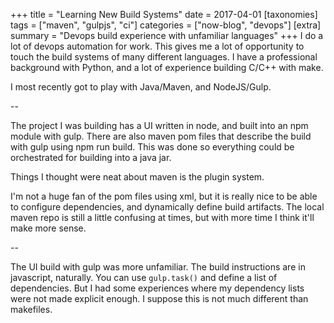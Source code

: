 +++
title = "Learning New Build Systems"
date = 2017-04-01
[taxonomies]
tags = ["maven", "gulpjs", "ci"]
categories = ["now-blog", "devops"]
[extra]
summary = "Devops build experience with unfamiliar languages"
+++
I do a lot of devops automation for work. This gives me a lot of opportunity to touch the build systems of many different languages. I have a professional background with Python, and a lot of experience building C/C++ with make.

I most recently got to play with Java/Maven, and NodeJS/Gulp.

--

The project I was building has a UI written in node, and built into an npm module with gulp. There are also maven pom files that describe the build with gulp using npm run build. This was done so everything could be orchestrated for building into a java jar.

Things I thought were neat about maven is the plugin system.

I'm not a huge fan of the pom files using xml, but it is really nice to be able to configure dependencies, and dynamically define build artifacts. The local maven repo is still a little confusing at times, but with more time I think it'll make more sense.

--

The UI build with gulp was more unfamiliar. The build instructions are in javascript, naturally. You can use `gulp.task()` and define a list of dependencies. But I had some experiences where my dependency lists were not made explicit enough. I suppose this is not much different than makefiles.
